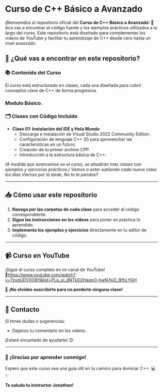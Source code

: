 # Curso de C++ Básico a Avanzado

¡Bienvenidos al repositorio oficial del **Curso de C++ Básico a Avanzado**! 🎉 Aca vas a encontrar el código fuente y los ejemplos prácticos utilizados a lo largo del curso. Este repositorio está diseñado para complementar los videos de YouTube y facilitar tu aprendizaje de C++ desde cero hasta un nivel avanzado.

## 🚀 ¿Qué vas a encontrar en este repositorio?

### 📚 Contenido del Curso
El curso está estructurado en clases, cada una diseñada para cubrir conceptos clave de C++ de forma progresiva.

### Modulo Básico.

### 🗂 Clases con Código Incluido
- **Clase 01: Instalación del IDE y Hola Mundo**
  - Descarga e instalación de Visual Studio 2022 Community Edition.
  - Configuración de lenguaje C++ 20 para aproveechar las caracteristicas en un futuro.
  - Creación de tu primer archivo CPP.
  - Introducción a la estructura básica de C++.

*(A medida que avancemos en el curso, se añadirán más clases con ejemplos y ejercicios prácticos.)*
*Vamos a estar subiendo cada nueva clase los dias Viernes por la tarde, No te la pierdas!!*

---

## 📥 Cómo usar este repositorio
1. **Navega por las carpetas de cada clase** para acceder al código correspondiente.
2. **Sigue las instrucciones en los videos** para poner en práctica lo aprendido.
3. **Implementa los ejemplos y ejercicios** directamente en tu editor de código.

---

## 📹 Curso en YouTube
¡Sigue el curso completo en mi canal de YouTube!  
🔗https://www.youtube.com/watch?v=7zyqUDVXO8Y&list=PLa_oI_dNTkD2HaqpO-hwN7sjO_BfhLYGH

🔔 **¡No olvides suscribirte para no perderte ninguna clase!**

---

## 📧 Contacto
Si tenés dudas o sugerencias:
- Dejanos tu comentario en los videos.  

¡Estaré encantado de ayudarte! 😊

---

### 🌟 ¡Gracias por aprender conmigo!
Espero que este curso sea una guía útil en tu camino para dominar C++. 💻✨

**Te saluda tu instructor Jonathan!**
